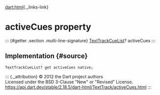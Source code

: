 [dart:html](../../dart-html/dart-html-library){._links-link}

activeCues property
===================

::: {#getter .section .multi-line-signature}
[TextTrackCueList](../texttrackcuelist-class)? activeCues
:::

Implementation {#source}
--------------

``` {.language-dart data-language="dart"}
TextTrackCueList? get activeCues native;
```

::: {._attribution}
© 2012 the Dart project authors\
Licensed under the BSD 3-Clause \"New\" or \"Revised\" License.\
<https://api.dart.dev/stable/2.18.5/dart-html/TextTrack/activeCues.html>
:::
